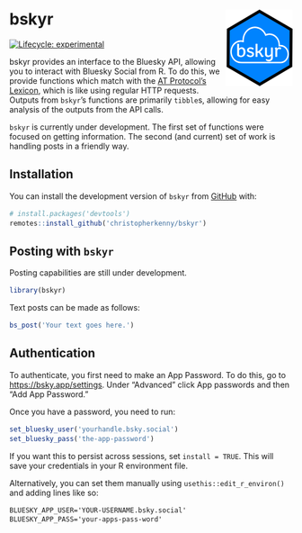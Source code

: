 
<!-- README.md is generated from README.Rmd. Please edit that file -->

# bskyr <img src="man/figures/logo.png" align="right" height="136" alt="" />

<!-- badges: start -->

[![Lifecycle:
experimental](https://img.shields.io/badge/lifecycle-experimental-orange.svg)](https://lifecycle.r-lib.org/articles/stages.html#experimental)
<!-- badges: end -->

bskyr provides an interface to the Bluesky API, allowing you to interact
with Bluesky Social from R. To do this, we provide functions which match
with the [AT Protocol’s Lexicon](https://atproto.com/guides/lexicon),
which is like using regular HTTP requests. Outputs from `bskyr`’s
functions are primarily `tibble`s, allowing for easy analysis of the
outputs from the API calls.

`bskyr` is currently under development. The first set of functions were
focused on getting information. The second (and current) set of work is
handling posts in a friendly way.

## Installation

You can install the development version of `bskyr` from
[GitHub](https://github.com/) with:

``` r
# install.packages('devtools')
remotes::install_github('christopherkenny/bskyr')
```

## Posting with `bskyr`

Posting capabilities are still under development.

``` r
library(bskyr)
```

Text posts can be made as follows:

``` r
bs_post('Your text goes here.')
```

## Authentication

To authenticate, you first need to make an App Password. To do this, go
to <https://bsky.app/settings>. Under “Advanced” click App passwords and
then “Add App Password.”

Once you have a password, you need to run:

``` r
set_bluesky_user('yourhandle.bsky.social')
set_bluesky_pass('the-app-password')
```

If you want this to persist across sessions, set `install = TRUE`. This
will save your credentials in your R environment file.

Alternatively, you can set them manually using
`usethis::edit_r_environ()` and adding lines like so:

    BLUESKY_APP_USER='YOUR-USERNAME.bsky.social'
    BLUESKY_APP_PASS='your-apps-pass-word'
